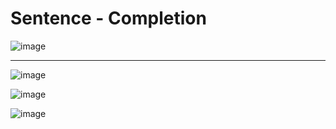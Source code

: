 # Sentence - Completion 

![image](https://user-images.githubusercontent.com/77873383/183100588-f6700900-153e-43d8-8d5f-e30585da673b.png)

---

![image](https://user-images.githubusercontent.com/77873383/183101247-8e5ad86a-06ad-42dd-aecc-179af1e5429b.png)

![image](https://user-images.githubusercontent.com/77873383/183101277-1885db71-75ae-4859-b567-7af13f50e88c.png)

![image](https://user-images.githubusercontent.com/77873383/183101360-e9c823a0-22da-4c63-9a55-9bb9e6f3be59.png)
